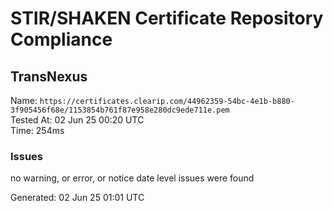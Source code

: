 # STIR/SHAKEN Certificate Repository Compliance

## TransNexus

Name: `https://certificates.clearip.com/44962359-54bc-4e1b-b880-3f905456f68e/1153854b761f87e958e280dc9ede711e.pem`\
Tested At: 02 Jun 25 00:20 UTC\
Time: 254ms

### Issues

no warning, or error, or notice date level issues were found

Generated: 02 Jun 25 01:01 UTC